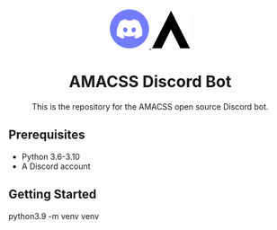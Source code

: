 <div align="center">
  <a href="https://discord.com" target="_blank">
      <img width="70" src="images/discord.svg">
  </a>
  <a href="https://amacss.org/" target="_blank">
      <img width="70" src="images/amacss.svg">
  </a>

  <h1>AMACSS Discord Bot</h1>

  <p>
    This is the repository for the AMACSS open source Discord bot.
  </p>
</div>

## Prerequisites

- Python 3.6-3.10
- A Discord account

## Getting Started

python3.9 -m venv venv
